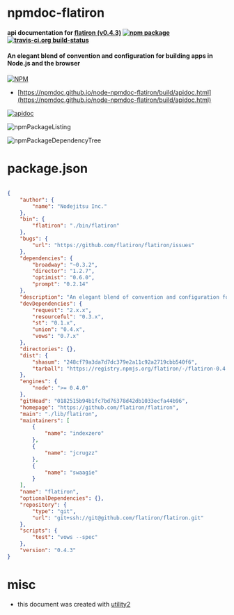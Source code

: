 # npmdoc-flatiron

#### api documentation for  [flatiron (v0.4.3)](https://github.com/flatiron/flatiron)  [![npm package](https://img.shields.io/npm/v/npmdoc-flatiron.svg?style=flat-square)](https://www.npmjs.org/package/npmdoc-flatiron) [![travis-ci.org build-status](https://api.travis-ci.org/npmdoc/node-npmdoc-flatiron.svg)](https://travis-ci.org/npmdoc/node-npmdoc-flatiron)

#### An elegant blend of convention and configuration for building apps in Node.js and the browser

[![NPM](https://nodei.co/npm/flatiron.png?downloads=true&downloadRank=true&stars=true)](https://www.npmjs.com/package/flatiron)

- [https://npmdoc.github.io/node-npmdoc-flatiron/build/apidoc.html](https://npmdoc.github.io/node-npmdoc-flatiron/build/apidoc.html)

[![apidoc](https://npmdoc.github.io/node-npmdoc-flatiron/build/screenCapture.buildCi.browser.%252Ftmp%252Fbuild%252Fapidoc.html.png)](https://npmdoc.github.io/node-npmdoc-flatiron/build/apidoc.html)

![npmPackageListing](https://npmdoc.github.io/node-npmdoc-flatiron/build/screenCapture.npmPackageListing.svg)

![npmPackageDependencyTree](https://npmdoc.github.io/node-npmdoc-flatiron/build/screenCapture.npmPackageDependencyTree.svg)



# package.json

```json

{
    "author": {
        "name": "Nodejitsu Inc."
    },
    "bin": {
        "flatiron": "./bin/flatiron"
    },
    "bugs": {
        "url": "https://github.com/flatiron/flatiron/issues"
    },
    "dependencies": {
        "broadway": "~0.3.2",
        "director": "1.2.7",
        "optimist": "0.6.0",
        "prompt": "0.2.14"
    },
    "description": "An elegant blend of convention and configuration for building apps in Node.js and the browser",
    "devDependencies": {
        "request": "2.x.x",
        "resourceful": "0.3.x",
        "st": "0.1.x",
        "union": "0.4.x",
        "vows": "0.7.x"
    },
    "directories": {},
    "dist": {
        "shasum": "248cf79a3da7d7dc379e2a11c92a2719cbb540f6",
        "tarball": "https://registry.npmjs.org/flatiron/-/flatiron-0.4.3.tgz"
    },
    "engines": {
        "node": ">= 0.4.0"
    },
    "gitHead": "0182515b94b1fc7bd76378d42db1033ecfa44b96",
    "homepage": "https://github.com/flatiron/flatiron",
    "main": "./lib/flatiron",
    "maintainers": [
        {
            "name": "indexzero"
        },
        {
            "name": "jcrugzz"
        },
        {
            "name": "swaagie"
        }
    ],
    "name": "flatiron",
    "optionalDependencies": {},
    "repository": {
        "type": "git",
        "url": "git+ssh://git@github.com/flatiron/flatiron.git"
    },
    "scripts": {
        "test": "vows --spec"
    },
    "version": "0.4.3"
}
```



# misc
- this document was created with [utility2](https://github.com/kaizhu256/node-utility2)
